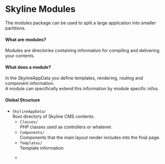 # Skyline Modules
The modules package can be used to split a large application into smaller partitions.

#### What are modules?
Modules are directories containing information for compiling and delivering your contents.  

#### What does a module?
In the SkylineAppData you define templates, rendering, routing and component information.  
A module can specifically extend this information by module specific infos.

#### Global Structure
- ````SkylineAppData/````  
    Root directory of Skyline CMS contents.
    - ```Classes/```  
        PHP classes used as controllers or whatever.
    - ```Components/```  
        Components that the main layout render includes into the final page.
    - ```Templates/```  
        Template information
    - ``````
